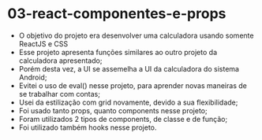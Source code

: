 # 03-react-componentes-e-props

* O objetivo do projeto era desenvolver uma calculadora usando somente ReactJS e CSS
* Esse projeto apresenta funções similares ao outro projeto da calculadora apresentado;
* Porém desta vez, a UI se assemelha a UI da calculadora do sistema Android;
* Evitei o uso de eval() nesse projeto, para aprender novas maneiras de se trabalhar com contas;
* Usei da estilização com grid novamente, devido a sua flexibilidade;
* Foi usado tanto props, quanto components nesse projeto;
* Foram utilizados 2 tipos de components, de classe e de função;
* Foi utilizado também hooks nesse projeto.
